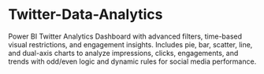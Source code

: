 # Twitter-Data-Analytics
Power BI Twitter Analytics Dashboard with advanced filters, time-based visual restrictions, and engagement insights. Includes pie, bar, scatter, line, and dual-axis charts to analyze impressions, clicks, engagements, and trends with odd/even logic and dynamic rules for social media performance.
